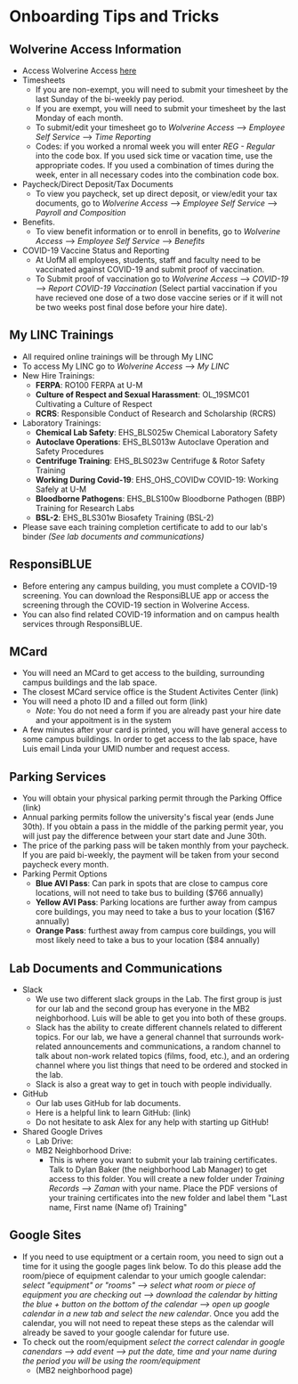 # **Onboarding Tips and Tricks** 

## Wolverine Access Information 
- Access Wolverine Access [here](https://wolverineaccess.umich.edu)
- Timesheets 
  - If you are non-exempt, you will need to submit your timesheet by the last Sunday of the bi-weekly pay period. 
  - If you are exempt, you will need to submit your timesheet by the last Monday of each month. 
  - To submit/edit your timesheet go to *Wolverine Access* --> *Employee Self Service* --> *Time Reporting* 
  - Codes: if you worked a nromal week you will enter *REG - Regular* into the code box. If you used sick time or vacation time, use the appropriate codes. If you used a combination of times during the week, enter in all necessary codes into the combination code box.
- Paycheck/Direct Deposit/Tax Documents 
  - To view you paycheck, set up direct deposit, or view/edit your tax documents, go to *Wolverine Access* --> *Employee Self Service* --> *Payroll and Composition* 
- Benefits. 
  - To view benefit information or to enroll in benefits, go to *Wolverine Access* --> *Employee Self Service* --> *Benefits* 
- COVID-19 Vaccine Status and Reporting 
  - At UofM all employees, students, staff and faculty need to be vaccinated against COVID-19 and submit proof of vaccination. 
  - To Submit proof of vaccination go to *Wolverine Access* --> *COVID-19* --> *Report COVID-19 Vaccination* (Select partial vaccination if you have recieved one dose of a two dose vaccine series or if it will not be two weeks post final dose before your hire date). 

## My LINC Trainings  
- All required online trainings will be through My LINC 
- To access My LINC go to *Wolverine Access* --> *My LINC* 
- New Hire Trainings: 
  - **FERPA**: RO100 FERPA at U-M
  - **Culture of Respect and Sexual Harassment**: OL_19SMC01 Cultivating a Culture of Respect 
  - **RCRS**: Responsible Conduct of Research and Scholarship (RCRS)
- Laboratory Trainings: 
  - **Chemical Lab Safety**: EHS_BLS025w Chemical Laboratory Safety 
  - **Autoclave Operations**: EHS_BLS013w Autoclave Operation and Safety Procedures 
  - **Centrifuge Training**: EHS_BLS023w Centrifuge & Rotor Safety Training  
  - **Working During Covid-19**: EHS_OHS_COVIDw COVID-19: Working Safely at U-M 
  - **Bloodborne Pathogens**: EHS_BLS100w Bloodborne Pathogen (BBP) Training for Research Labs 
  - **BSL-2**: EHS_BLS301w Biosafety Training (BSL-2)
- Please save each training completion certificate to add to our lab's binder *(See lab documents and communications)* 

## ResponsiBLUE
- Before entering any campus building, you must complete a COVID-19 screening. You can download the ResponsiBLUE app or access the screening through the COVID-19 section in Wolverine Access. 
- You can also find related COVID-19 information and on campus health services through ResponsiBLUE. 

## MCard 
- You will need an MCard to get access to the building, surrounding campus buildings and the lab space.
- The closest MCard service office is the Student Activites Center (link)
- You will need a photo ID and a filled out form (link) 
  - *Note*: You do not need a form if you are already past your hire date and your appoitment is in the system
- A few minutes after your card is printed, you will have general access to some campus buildings. In order to get access to the lab space, have Luis email Linda your UMID number and request access. 

## Parking Services 
- You will obtain your physical parking permit through the Parking Office (link) 
- Annual parking permits follow the university's fiscal year (ends June 30th). If you obtain a pass in the middle of the parking permit year, you will just pay the difference between your start date and June 30th. 
- The price of the parking pass will be taken monthly from your paycheck. If you are paid bi-weekly, the payment will be taken from your second paycheck every month. 
- Parking Permit Options 
  - **Blue AVI Pass**: Can park in spots that are close to campus core locations, will not need to take bus to building ($766 annually)
  - **Yellow AVI Pass**: Parking locations are further away from campus core buildings, you may need to take a bus to your location ($167 annually)
  - **Orange Pass**: furthest away from campus core buildings, you will most likely need to take a bus to your location ($84 annually)  

## Lab Documents and Communications 
- Slack 
  - We use two different slack groups in the Lab. The first group is just for our lab and the second group has everyone in the MB2 neighborhood. Luis will be able to get you into both of these groups.
  - Slack has the ability to create different channels related to different topics. For our lab, we have a general channel that surrounds work-related announcements and communications, a random channel to talk about non-work related topics (films, food, etc.), and an ordering channel where you list things that need to be ordered and stocked in the lab.
  - Slack is also a great way to get in touch with people individually. 
- GitHub
  - Our lab uses GitHub for lab documents.
  - Here is a helpful link to learn GitHub: (link) 
  - Do not hesitate to ask Alex for any help with starting up GitHub! 
- Shared Google Drives
  - Lab Drive:
  - MB2 Neighborhood Drive: 
    - This is where you want to submit your lab training certificates. Talk to Dylan Baker (the neighborhood Lab Manager) to get access to this folder. You will create a new folder under *Training Records --> Zaman* with your name. Place the PDF versions of your training certificates into the new folder and label them "Last name, First name (Name of) Training"

## Google Sites 
- If you need to use equiptment or a certain room, you need to sign out a time for it using the google pages link below. To do this please add the room/piece of equipment calendar to your umich google calendar: *select "equipment" or "rooms" --> select what room or piece of equipment you are checking out --> download the calendar by hitting the blue + button on the bottom of the calendar --> open up google calendar in a new tab and select the new calendar*. Once you add the calendar, you will not need to repeat these steps as the calendar will already be saved to your google calendar for future use. 
- To check out the room/equipment *select the correct calendar in google canendars --> add event --> put the date, time and your name during the period you will be using the room/equipment* 
  - (MB2 neighborhood page) 

